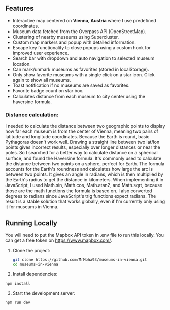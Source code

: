 ## Features

- Interactive map centered on **Vienna, Austria** where I use predefined coordinates.
- Museum data fetched from the Overpass API (OpenStreetMap).  
- Clustering of nearby museums using Supercluster.  
- Custom map markers and popup with detailed information. 
- Escape key functionality to close popups using a custom hook for improved user experience. 
- Search bar with dropdown and auto navigation to selected museum location.
- Can mark/unmark museums as favorites (stored in localStorage).
- Only show favorite museums with a single click on a star icon. Click again to show all museums.
- Toast notification if no museums are saved as favorites.
- Favorite badge count on star box. 
- Calculates distance from each museum to city center using the haversine formula.

### Distance calculation:
I needed to calculate the distance between two geographic points to display how far each museum is from the center of Vienna, meaning two pairs of latitude and longitude coordinates. Because the Earth is round, basic Pythagoras doesn't work well. Drawing a straight line between two lat/lon points gives incorrect results, especially over longer distances or near the poles. So I searched for a better way to calculate distance on a spherical surface, and found the Haversine formula. It's commonly used to calculate the distance between two points on a sphere, perfect for Earth. The formula accounts for the Earth's roundness and calculates how large the arc is between two points. It gives an angle in radians, which is then multiplied by the Earth's radius to get the distance in kilometers. When implementing it in JavaScript, I used Math.sin, Math.cos, Math.atan2, and Math.sqrt, because those are the math functions the formula is based on. I also converted degrees to radians since JavaScript's trig functions expect radians. The result is a stable solution that works globally, even if I'm currently only using it for museums in Vienna.


## Running Locally

You will need to put the Mapbox API token in .env file to run this locally. You can get a free token on https://www.mapbox.com/.

1. Clone the project:
   ```bash
   git clone https://github.com/MrMoha93/museums-in-vienna.git
   cd museums-in-vienna


2. Install dependencies: 
  ```bash
npm install
```

3. Start the development server: 

  ```bash
npm run dev
```


